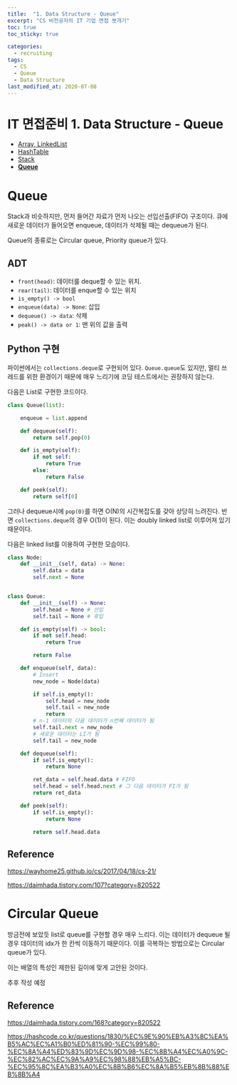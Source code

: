 ```yaml
---
title:  "1. Data Structure - Queue"
excerpt: "CS 비전공자의 IT 기업 면접 뽀개기"
toc: true
toc_sticky: true

categories:
  - recruiting
tags:
  - CS
  - Queue
  - Data Structure
last_modified_at: 2020-07-08
---
```


# IT 면접준비 1. Data Structure - Queue
- [Array, LinkedList](https://inhyeokyoo.github.io/recruiting/Array-LinkedList-post/)
- [HashTable](https://inhyeokyoo.github.io/recruiting/HashTable-post/)
- [Stack](https://inhyeokyoo.github.io/recruiting/stack-post/)
- **[Queue](https://inhyeokyoo.github.io/recruiting/queue-post/)**

# Queue

Stack과 비슷하지만, 먼저 들어간 자료가 먼저 나오는 선입선출(FIFO) 구조이다. 큐에 새로운 데이터가 들어오면 enqueue, 데이터가 삭제될 때는 dequeue가 된다.

Queue의 종류로는 Circular queue, Priority queue가 있다.

## ADT

- `front(head)`: 데이터를 deque할 수 있는 위치.
- `rear(tail)`: 데이터를 enque할 수 있는 위치
- `is_empty() -> bool` 
- `enqueue(data) -> None`: 삽입
- `dequeue() -> data`: 삭제
- `peak() -> data or 1`: 맨 위의 값을 출력

## Python 구현

파이썬에서는 `collections.deque`로 구현되어 있다. `Queue.queue`도 있지만, 멀티 쓰레드를 위한 환경이기 때문에 매우 느리기에 코딩 테스트에서는 권장하지 않는다.

다음은 List로 구현한 코드이다.

```python
class Queue(list):

    enqueue = list.append

    def dequeue(self):
        return self.pop(0)

    def is_empty(self):
        if not self:
            return True
        else:
            return False

    def peek(self):
        return self[0]
```

그러나 dequeue시에 `pop(0)`를 하면 O(N)의 시간복잡도를 갖아 상당히 느려진다. 반면 `collections.deque`의 경우 O(1)이 된다. 이는 doubly linked list로 이루어져 있기 때문이다.

다음은 linked list를 이용하여 구현한 모습이다.

```python
class Node:
    def __init__(self, data) -> None:
        self.data = data
        self.next = None


class Queue:
    def __init__(self) -> None:
        self.head = None # 선입
        self.tail = None # 후입

    def is_empty(self) -> bool:
        if not self.head:
            return True

        return False

    def enqueue(self, data):
        # Insert
        new_node = Node(data)

        if self.is_empty():
            self.head = new_node
            self.tail = new_node
            return
        # n-1 데이터의 다음 데이터가 n번째 데이터가 됨
        self.tail.next = new_node
        # 새로운 데이터는 LI가 됨
        self.tail = new_node

    def dequeue(self):
        if self.is_empty():
            return None

        ret_data = self.head.data # FIFO
        self.head = self.head.next # 그 다음 데이터가 FI가 됨
        return ret_data

    def peek(self):
        if self.is_empty():
            return None

        return self.head.data
```


## Reference

https://wayhome25.github.io/cs/2017/04/18/cs-21/

https://daimhada.tistory.com/107?category=820522

# Circular Queue

방금전에 보았듯 list로 queue를 구현할 경우 매우 느리다. 이는 데이터가 dequeue 될 경우 데이터의 idx가 한 칸씩 이동하기 때문이다. 이를 극복하는 방법으로는 Circular queue가 있다.

이는 배열의 특성인 제한된 길이에 맞게 고안된 것이다.

추후 작성 예정

## Reference

https://daimhada.tistory.com/168?category=820522

https://hashcode.co.kr/questions/1830/%EC%9E%90%EB%A3%8C%EA%B5%AC%EC%A1%B0%ED%81%90-%EC%99%80-%EC%8A%A4%ED%83%9D%EC%9D%98-%EC%8B%A4%EC%A0%9C-%EC%82%AC%EC%9A%A9%EC%98%88%EB%A5%BC-%EC%95%8C%EA%B3%A0%EC%8B%B6%EC%8A%B5%EB%8B%88%EB%8B%A4

